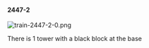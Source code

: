 #### 2447-2
![train-2447-2-0.png](https://github.com/lil-lab/nlvr/raw/master/nlvr/train/images/35/train-2447-2-0.png "train-2447-2-0.png")

There is 1 tower with a black block at the base